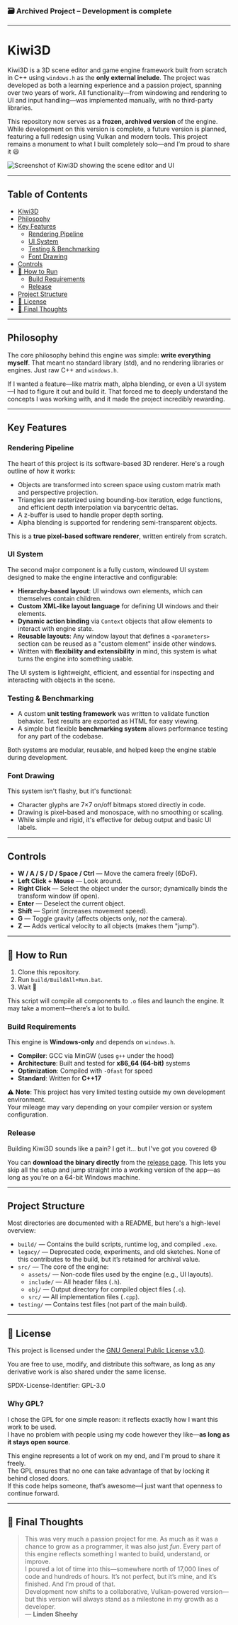 ### 🗃️ Archived Project – Development is complete

---

# Kiwi3D

Kiwi3D is a 3D scene editor and game engine framework built from scratch in C++ using `windows.h` as the **only external include**. The project was developed as both a learning experience and a passion project, spanning over two years of work. All functionality—from windowing and rendering to UI and input handling—was implemented manually, with no third-party libraries.

This repository now serves as a **frozen, archived version** of the engine. While development on this version is complete, a future version is planned, featuring a full redesign using Vulkan and modern tools. This project remains a monument to what I built completely solo—and I’m proud to share it 😃

![Screenshot of Kiwi3D showing the scene editor and UI](screenshots/GameEngineDemoScreenshot3.png)

---

## Table of Contents

- [Kiwi3D](#kiwi3d)
- [Philosophy](#philosophy)
- [Key Features](#key-features)
  - [Rendering Pipeline](#rendering-pipeline)
  - [UI System](#ui-system)
  - [Testing & Benchmarking](#testing--benchmarking)
  - [Font Drawing](#font-drawing)
- [Controls](#controls)
- [🚀 How to Run](#how-to-run)
  - [Build Requirements](#build-requirements)
  - [Release](#release)
- [Project Structure](#project-structure)
- [📄 License](#license)
- [📝 Final Thoughts](#final-thoughts)

---

<h2 id="philosophy">Philosophy</h2>

The core philosophy behind this engine was simple: **write everything myself**. That meant no standard library (std), and no rendering libraries or engines. Just raw C++ and `windows.h`.

If I wanted a feature—like matrix math, alpha blending, or even a UI system—I had to figure it out and build it. That forced me to deeply understand the concepts I was working with, and it made the project incredibly rewarding.

---

<h2 id="key-features">Key Features</h2>

<h3 id="rendering-pipeline">Rendering Pipeline</h3>

The heart of this project is its software-based 3D renderer. Here's a rough outline of how it works:

- Objects are transformed into screen space using custom matrix math and perspective projection.
- Triangles are rasterized using bounding-box iteration, edge functions, and efficient depth interpolation via barycentric deltas.
- A z-buffer is used to handle proper depth sorting.
- Alpha blending is supported for rendering semi-transparent objects.

This is a **true pixel-based software renderer**, written entirely from scratch.

<h3 id="ui-system">UI System</h3>

The second major component is a fully custom, windowed UI system designed to make the engine interactive and configurable:

- **Hierarchy-based layout**: UI windows own elements, which can themselves contain children.
- **Custom XML-like layout language** for defining UI windows and their elements.
- **Dynamic action binding** via `Context` objects that allow elements to interact with engine state.
- **Reusable layouts**: Any window layout that defines a `<parameters>` section can be reused as a "custom element" inside other windows.
- Written with **flexibility and extensibility** in mind, this system is what turns the engine into something usable.

The UI system is lightweight, efficient, and essential for inspecting and interacting with objects in the scene.

<h3 id="testing--benchmarking">Testing & Benchmarking</h3>

- A custom **unit testing framework** was written to validate function behavior. Test results are exported as HTML for easy viewing.
- A simple but flexible **benchmarking system** allows performance testing for any part of the codebase.

Both systems are modular, reusable, and helped keep the engine stable during development.

<h3 id="font-drawing">Font Drawing</h3>

This system isn't flashy, but it's functional:

- Character glyphs are 7×7 on/off bitmaps stored directly in code.
- Drawing is pixel-based and monospace, with no smoothing or scaling.
- While simple and rigid, it's effective for debug output and basic UI labels.

---

<h2 id="controls">Controls</h2>

- **W / A / S / D / Space / Ctrl** — Move the camera freely (6DoF).
- **Left Click + Mouse** — Look around.
- **Right Click** — Select the object under the cursor; dynamically binds the transform window (if open).
- **Enter** — Deselect the current object.
- **Shift** — Sprint (increases movement speed).
- **G** — Toggle gravity (affects objects only, *not* the camera).
- **Z** — Adds vertical velocity to all objects (makes them "jump").

---

<h2 id="how-to-run">🚀 How to Run</h2>

1. Clone this repository.
2. Run `build/BuildAll+Run.bat`.
3. Wait 🙂

This script will compile all components to `.o` files and launch the engine. It may take a moment—there’s a lot to build.

<h3 id="build-requirements">Build Requirements</h3>

This engine is **Windows-only** and depends on `windows.h`.

- **Compiler**: GCC via MinGW (uses `g++` under the hood)
- **Architecture**: Built and tested for **x86_64 (64-bit)** systems
- **Optimization**: Compiled with `-Ofast` for speed
- **Standard**: Written for **C++17**

⚠️ **Note**: This project has very limited testing outside my own development environment.  
Your mileage may vary depending on your compiler version or system configuration.

<h3 id="release">Release</h3>

Building Kiwi3D sounds like a pain? I get it... but I've got you covered 😄

You can **download the binary directly** from the [release page](https://github.com/lindensheehy/Kiwi3D/releases/tag/v1.0.0). 
This lets you skip all the setup and jump straight into a working version of the app—as long as you're on a 64-bit Windows machine.

---

<h2 id="project-structure">Project Structure</h2>

Most directories are documented with a README, but here's a high-level overview:

- `build/` — Contains the build scripts, runtime log, and compiled `.exe`.
- `legacy/` — Deprecated code, experiments, and old sketches. None of this contributes to the build, but it’s retained for archival value.
- `src/` — The core of the engine:
  - `assets/` — Non-code files used by the engine (e.g., UI layouts).
  - `include/` — All header files (`.h`).
  - `obj/` — Output directory for compiled object files (`.o`).
  - `src/` — All implementation files (`.cpp`).
- `testing/` — Contains test files (not part of the main build).

---

<h2 id="license">📄 License</h2>

This project is licensed under the [GNU General Public License v3.0](./LICENSE).

You are free to use, modify, and distribute this software, as long as any derivative work is also shared under the same license.

SPDX-License-Identifier: GPL-3.0

<h3 id="why-gpl">Why GPL?</h3>

I chose the GPL for one simple reason: it reflects exactly how I want this work to be used.  
I have no problem with people using my code however they like—**as long as it stays open source**.  

This engine represents a lot of work on my end, and I'm proud to share it freely.  
The GPL ensures that no one can take advantage of that by locking it behind closed doors.  
If this code helps someone, that’s awesome—I just want that openness to continue forward.

---

<h2 id="final-thoughts">📝 Final Thoughts</h2>

> This was very much a passion project for me. As much as it was a chance to grow as a programmer, it was also just *fun*. Every part of this engine reflects something I wanted to build, understand, or improve.  
> I poured a lot of time into this—somewhere north of 17,000 lines of code and hundreds of hours. It’s not perfect, but it’s mine, and it’s finished. And I’m proud of that.  
> Development now shifts to a collaborative, Vulkan-powered version—but this version will always stand as a milestone in my growth as a developer.  
> — **Linden Sheehy**
